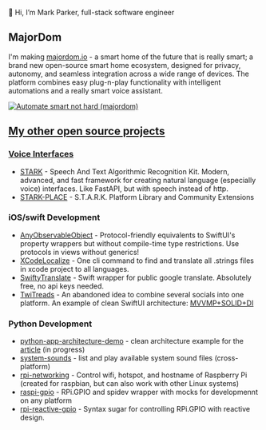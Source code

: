 👋 Hi, I’m Mark Parker, full-stack software engineer

## MajorDom

I'm making [majordom.io](https://majordom.io/blog/welcome-to-majordom) - a smart home of the future that is really smart; a brand new open-source smart home ecosystem, designed for privacy, autonomy, and seamless integration across a wide range of devices. The platform combines easy plug-n-play functionality with intelligent automations and a really smart voice assistant.

<a href="https://majordom.io/blog/welcome-to-majordom" target="_blank">
  <img alt="Automate smart not hard (majordom)" src="https://github.com/MarkParker5/MarkParker5/assets/34688010/b21f003a-413a-4345-bf01-96aa2d25b78f"
</a>

## My other open source projects

### Voice Interfaces

- [STARK](https://github.com/MarkParker5/STARK) - Speech And Text Algorithmic Recognition Kit. Modern, advanced, and fast framework for creating natural language (especially voice) interfaces. Like FastAPI, but with speech instead of http.
- [STARK-PLACE](https://github.com/MarkParker5/STARK-PLACE) - S.T.A.R.K. Platform Library and Community Extensions

### iOS/swift Development

- [AnyObservableObject](https://github.com/MarkParker5/AnyObservableObject) - Protocol-friendly equivalents to SwiftUI's property wrappers but without compile-time type restrictions. Use protocols in views without generics!
- [XCodeLocalize](https://github.com/MarkParker5/XCodeLocalize) - One cli command to find and translate all .strings files in xcode project to all languages.
- [SwiftyTranslate](https://github.com/MarkParker5/SwiftyTranslate) - Swift wrapper for public google translate. Absolutely free, no api keys needed.
- [TwiTreads](https://github.com/MarkParker5/TwiTreads) - An abandoned idea to combine several socials into one platform. An example of clean SwiftUI architecture: [MVVMP+SOLID+DI](https://markparker.me/blog/ai-powered-mobile-app-with-backend-in-two-days-tutorial)

### Python Development

- [python-app-architecture-demo](https://github.com/MarkParker5/python-app-architecture-demo) - clean architecture example for the [article](#) (in progress)
- [system-sounds](https://github.com/MarkParker5/system-sounds) - list and play available system sound files (cross-platform)
- [rpi-networking](https://github.com/MarkParker5/rpi-networking) - Control wifi, hotspot, and hostname of Raspberry Pi (created for raspbian, but can also work with other Linux systems)
- [raspi-gpio](https://github.com/MarkParker5/raspi-gpio) - RPi.GPIO and spidev wrapper with mocks for developmennt on any platform
- [rpi-reactive-gpio](https://github.com/MarkParker5/rpi-reactive-gpio) - Syntax sugar for controlling RPi.GPIO with reactive design.

